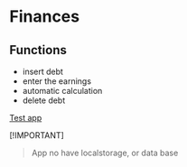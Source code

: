 # Finances

## Functions

* insert debt
* enter the earnings
* automatic calculation
* delete debt

[Test app](https://ze-fernando.github.io/finances_app/)


[!IMPORTANT]
> App no have localstorage, or data base
